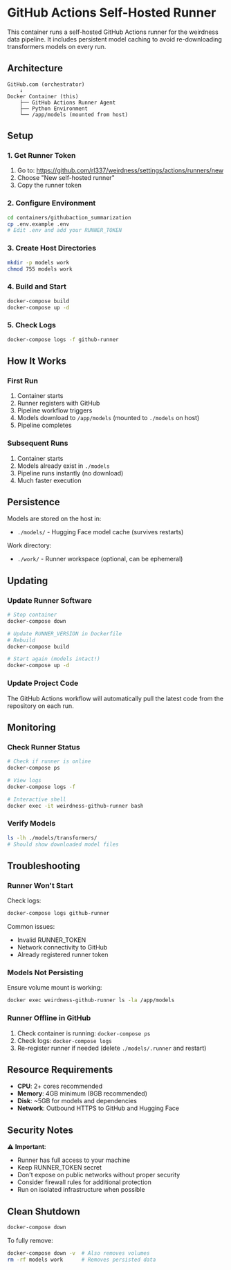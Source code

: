 # GitHub Actions Self-Hosted Runner

This container runs a self-hosted GitHub Actions runner for the weirdness data pipeline. It includes persistent model caching to avoid re-downloading transformers models on every run.

## Architecture

```
GitHub.com (orchestrator)
    ↓
Docker Container (this)
    ├── GitHub Actions Runner Agent
    ├── Python Environment
    └── /app/models (mounted from host)
```

## Setup

### 1. Get Runner Token

1. Go to: https://github.com/rl337/weirdness/settings/actions/runners/new
2. Choose "New self-hosted runner"
3. Copy the runner token

### 2. Configure Environment

```bash
cd containers/githubaction_summarization
cp .env.example .env
# Edit .env and add your RUNNER_TOKEN
```

### 3. Create Host Directories

```bash
mkdir -p models work
chmod 755 models work
```

### 4. Build and Start

```bash
docker-compose build
docker-compose up -d
```

### 5. Check Logs

```bash
docker-compose logs -f github-runner
```

## How It Works

### First Run
1. Container starts
2. Runner registers with GitHub
3. Pipeline workflow triggers
4. Models download to `/app/models` (mounted to `./models` on host)
5. Pipeline completes

### Subsequent Runs
1. Container starts
2. Models already exist in `./models`
3. Pipeline runs instantly (no download)
4. Much faster execution

## Persistence

Models are stored on the host in:
- `./models/` - Hugging Face model cache (survives restarts)

Work directory:
- `./work/` - Runner workspace (optional, can be ephemeral)

## Updating

### Update Runner Software

```bash
# Stop container
docker-compose down

# Update RUNNER_VERSION in Dockerfile
# Rebuild
docker-compose build

# Start again (models intact!)
docker-compose up -d
```

### Update Project Code

The GitHub Actions workflow will automatically pull the latest code from the repository on each run.

## Monitoring

### Check Runner Status

```bash
# Check if runner is online
docker-compose ps

# View logs
docker-compose logs -f

# Interactive shell
docker exec -it weirdness-github-runner bash
```

### Verify Models

```bash
ls -lh ./models/transformers/
# Should show downloaded model files
```

## Troubleshooting

### Runner Won't Start

Check logs:
```bash
docker-compose logs github-runner
```

Common issues:
- Invalid RUNNER_TOKEN
- Network connectivity to GitHub
- Already registered runner token

### Models Not Persisting

Ensure volume mount is working:
```bash
docker exec weirdness-github-runner ls -la /app/models
```

### Runner Offline in GitHub

1. Check container is running: `docker-compose ps`
2. Check logs: `docker-compose logs`
3. Re-register runner if needed (delete `./models/.runner` and restart)

## Resource Requirements

- **CPU**: 2+ cores recommended
- **Memory**: 4GB minimum (8GB recommended)
- **Disk**: ~5GB for models and dependencies
- **Network**: Outbound HTTPS to GitHub and Hugging Face

## Security Notes

⚠️ **Important**: 
- Runner has full access to your machine
- Keep RUNNER_TOKEN secret
- Don't expose on public networks without proper security
- Consider firewall rules for additional protection
- Run on isolated infrastructure when possible

## Clean Shutdown

```bash
docker-compose down
```

To fully remove:
```bash
docker-compose down -v  # Also removes volumes
rm -rf models work      # Removes persisted data
```

